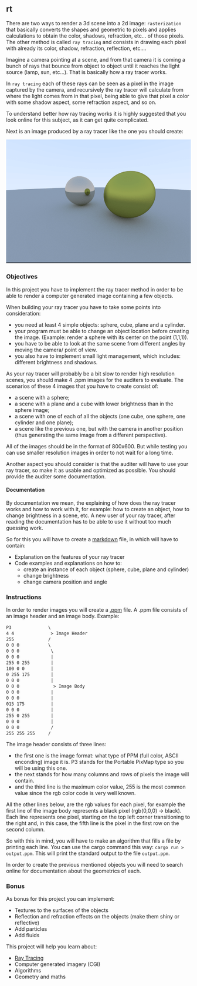 ## rt

There are two ways to render a 3d scene into a 2d image: `rasterization` that basically converts the shapes and geometric to pixels and applies calculations to obtain the color, shadows, refraction, etc... of those pixels. The other method is called `ray tracing` and consists in drawing each pixel with already its color, shadow, refraction, reflection, etc....

Imagine a camera pointing at a scene, and from that camera it is coming a bunch of rays that bounce from object to object until it reaches the light source (lamp, sun, etc...). That is basically how a ray tracer works.

In `ray tracing` each of these rays can be seen as a pixel in the image captured by the camera, and recursively the ray tracer will calculate from where the light comes from in that pixel, being able to give that pixel a color with some shadow aspect, some refraction aspect, and so on.

To understand better how ray tracing works it is highly suggested that you look online for this subject, as it can get quite complicated.

Next is an image produced by a ray tracer like the one you should create:

![image.png](raytrace.png)

### Objectives

In this project you have to implement the ray tracer method in order to be able to render a computer generated image containing a few objects.

When building your ray tracer you have to take some points into consideration:

- you need at least 4 simple objects: sphere, cube, plane and a cylinder.
- your program must be able to change an object location before creating the image. (Example: render a sphere with its center on the point (1,1,1)).
- you have to be able to look at the same scene from different angles by moving the camera/ point of view.
- you also have to implement small light management, which includes: different brightness and shadows.

As your ray tracer will probably be a bit slow to render high resolution scenes, you should make 4 .ppm images for the auditers to evaluate. The scenarios of these 4 images that you have to create consist of:

- a scene with a sphere;
- a scene with a plane and a cube with lower brightness than in the sphere image;
- a scene with one of each of all the objects (one cube, one sphere, one cylinder and one plane);
- a scene like the previous one, but with the camera in another position (thus generating the same image from a different perspective).

All of the images should be in the format of 800x600. But while testing you can use smaller resolution images in order to not wait for a long time.

Another aspect you should consider is that the auditer will have to use your ray tracer, so make it as usable and optimized as possible. You should provide the auditer some documentation.

#### Documentation

By documentation we mean, the explaining of how does the ray tracer works and how to work with it, for example: how to create an object, how to change brightness in a scene, etc. A new user of your ray tracer, after reading the documentation has to be able to use it without too much guessing work.

So for this you will have to create a [markdown](https://www.markdownguide.org/getting-started/) file, in which will have to contain:

- Explanation on the features of your ray tracer
- Code examples and explanations on how to:
  - create an instance of each object (sphere, cube, plane and cylinder)
  - change brightness
  - change camera position and angle

### Instructions

In order to render images you will create a [.ppm](https://www.cs.swarthmore.edu/~soni/cs35/f13/Labs/extras/01/ppm_info.html) file. A .ppm file consists of an image header and an image body. Example:

```
P3              \
4 4              > Image Header
255             /
0 0 0           \
0 0 0            \
0 0 0            |
255 0 255        |
100 0 0          |
0 255 175        |
0 0 0            |
0 0 0             > Image Body
0 0 0            |
0 0 0            |
015 175          |
0 0 0            |
255 0 255        |
0 0 0            |
0 0 0            /
255 255 255     /
```

The image header consists of three lines:

- the first one is the image format: what type of PPM (full color, ASCII enconding) image it is. P3 stands for the Portable PixMap type so you will be using this one.
- the next stands for how many columns and rows of pixels the image will contain.
- and the third line is the maximum color value, 255 is the most common value since the rgb color code is very well known.

All the other lines below, are the rgb values for each pixel, for example the first line of the image body represents a black pixel (rgb(0,0,0) -> black). Each line represents one pixel, starting on the top left corner transitioning to the right and, in this case, the fifth line is the pixel in the first row on the second column.

So with this in mind, you will have to make an algorithm that fills a file by printing each line. You can use the cargo command this way: `cargo run > output.ppm`. This will print the standard output to the file `output.ppm`.

In order to create the previous mentioned objects you will need to search online for documentation about the geometrics of each.

### Bonus

As bonus for this project you can implement:

- Textures to the surfaces of the objects
- Reflection and refraction effects on the objects (make them shiny or reflective)
- Add particles
- Add fluids

This project will help you learn about:

- [Ray Tracing](<https://en.wikipedia.org/wiki/Ray_tracing_(graphics)>)
- Computer generated imagery (CGI)
- Algorithms
- Geometry and maths
